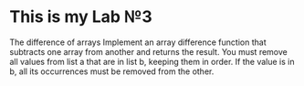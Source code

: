 # This is my Lab №3
The difference of arrays
Implement an array difference function that subtracts one array from another and returns the result.
You must remove all values from list a that are in list b, keeping them in order. If the value is in b, all its occurrences must be removed from the other.

